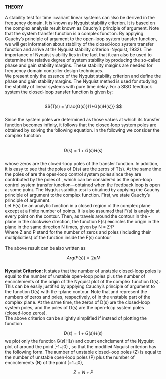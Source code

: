 <script src='https://cdnjs.cloudflare.com/ajax/libs/mathjax/2.7.4/MathJax.js?config=default'></script>
<br>
<strong> THEORY </strong>
<br>
<br>
A stability test for time invariant linear systems can also be derived in the frequency
domain. It is known as Nyquist stability criterion. It is based on the complex analysis result known as
Cauchy’s principle of argument. Note that the system transfer function is a complex function. By applying
Cauchy’s principle of argument to the open-loop system transfer function, we will get information about
stability of the closed-loop system transfer function and arrive at the Nyquist stability criterion (Nyquist,
1932). The importance of Nyquist stability lies in the fact that it can also be used to determine the
relative degree of system stability by producing the so-called phase and gain stability margins. These
stability margins are needed for frequency domain controller design techniques. <br>
We present only the essence of the Nyquist stability criterion and define the phase and gain
stability margins. The Nyquist method is used for studying the stability of linear systems with
pure time delay. For a SISO feedback system the closed-loop transfer function is given by:
<br><br>

$${T(s) = \frac{G(s)}{1+G(s)H(s)}} $$
<br>
Since the system poles are determined as those values at which its transfer function becomes
infinity, it follows that the closed-loop system poles are obtained by solving the following
equation. In the following we consider the complex function
<br><br>

$$ {D(s) = 1+G(s)H(s)} $$
<br>
whose zeros are the closed-loop poles of the transfer function. In addition, it is easy to see that
the poles of D(s) are the zeros of T(s). At the same time the poles of are the open-loop control
system poles since they are contributed by the poles of , which can be considered as the
open-loop control system transfer function—obtained when the feedback loop is open at some
point. The Nyquist stability test is obtained by applying the Cauchy principle of argument to the
complex function. First, we state Cauchy’s principle of argument. <br>
Let F(s) be an analytic function in a closed region of the complex plane except at a finite number
of points. It is also assumed that F(s) is analytic at every point on the contour. Then, as travels
around the contour in the - plane in the clockwise direction, the function F(s) encircles the origin
in the plane in the same direction N times, given by N = Z-P <br>
Where Z and P stand for the number of zeros and poles (including their multiplicities) of the
function inside the F(s) contour. <br><br>
The above result can be also written as
<br>

$$ {Arg(F(s)) = 2πN}  $$
<br>
<strong> Nyquist Criterion: </strong> It states that the number of unstable closed-loop poles is equal to the number
of unstable open-loop poles plus the number of encirclements of the origin of the Nyquist plot of
the complex function D(s). This can be easily justified by applying Cauchy’s principle of
argument to the function D(s) with the -plane contour. Note that and represent the numbers of
zeros and poles, respectively, of in the unstable part of the complex plane. At the same time, the
zeros of D(s) are the closed-loop system poles, and the poles of D(s) are the open-loop system
poles (closed-loop zeros). <br>
The above criterion can be slightly simplified if instead of plotting the function <br>

$$ { D(s) = 1+G(s)H(s)} $$
we plot only the function G(𝑠)H(𝑠) and count encirclement of the Nyquist plot of around the point
(-1+j0) , so that the modified Nyquist criterion has the following form. The number of unstable
closed-loop poles (Z) is equal to the number of unstable open-loop poles (P) plus the number of
encirclements (N) of the point (=1+j0),

$$ {Z = N + P}  $$